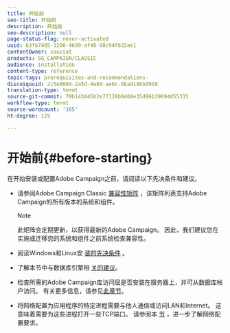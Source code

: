 ```yaml
---
title: 开始前
seo-title: 开始前
description: 开始前
seo-description: null
page-status-flag: never-activated
uuid: b3fb7485-1200-4699-af40-98c94f632ae1
contentOwner: sauviat
products: SG_CAMPAIGN/CLASSIC
audience: installation
content-type: reference
topic-tags: prerequisites-and-recommendations-
discoiquuid: 2c5e0004-2a5d-4e89-ae6c-6bad186bd958
translation-type: tm+mt
source-git-commit: 70b143445b2e77128b9404e35d96b39694d55335
workflow-type: tm+mt
source-wordcount: '165'
ht-degree: 12%

---
```



# 开始前{#before-starting}

在开始安装或配置Adobe Campaign之前，请阅读以下先决条件和建议。

* 请参阅Adobe Campaign Classic [兼容性矩阵](https://helpx.adobe.com/cn/campaign/kb/compatibility-matrix.html) ，该矩阵列表支持Adobe Campaign的所有版本的系统和组件。

   >[!NOTE]
   >
   >此矩阵会定期更新，以获得最新的Adobe Campaign。 因此，我们建议您在实施或迁移您的系统和组件之前系统检查兼容性。

* 阅读Windows和Linux安 [装的](../../installation/using/prerequisites-of-campaign-installation-in-windows.md)[先决条件](../../installation/using/prerequisites-of-campaign-installation-in-linux.md) 。
* 了解本节中与数据库引擎相 [关的建议](../../installation/using/database.md)。
* 检查所需的Adobe Campaign库访问层是否安装在服务器上，并可从数据库帐户访问。 有关更多信息，请参见[此章节](../../installation/using/application-server.md)。
* 将网络配置为应用程序的特定进程需要与他人通信或访问LAN和Internet。 这意味着需要为这些进程打开一些TCP端口。 请参阅本 [节](../../installation/using/network-configuration.md) ，进一步了解网络配置要求。
